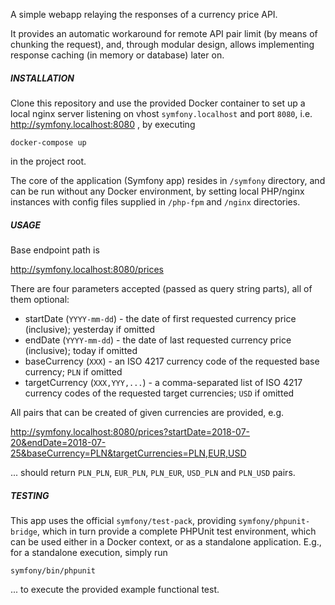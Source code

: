 A simple webapp relaying the responses of a currency price API.

It provides an automatic workaround for remote API pair limit
(by means of chunking the request), and, through modular design, allows
implementing response caching (in memory or database) later on.

##### INSTALLATION

Clone this repository and use the provided Docker container to set up a local
 nginx server listening on vhost `symfony.localhost` and port `8080`, i.e.
 <http://symfony.localhost:8080> , by executing
 
 `docker-compose up`
 
 in the project root.

The core of the application (Symfony app) resides in `/symfony` directory,
and can be run without any Docker environment, by setting local PHP/nginx instances with config files
supplied in `/php-fpm` and `/nginx` directories.

##### USAGE

Base endpoint path is

<http://symfony.localhost:8080/prices>

There are four parameters accepted (passed as query string parts), all of them optional:

 - startDate (`YYYY-mm-dd`) - the date of first requested currency price (inclusive); yesterday if omitted
 - endDate (`YYYY-mm-dd`) - the date of last requested currency price (inclusive); today if omitted
 - baseCurrency (`XXX`) - an ISO 4217 currency code of the requested base currency; `PLN` if omitted
 - targetCurrency (`XXX,YYY,...`) - a comma-separated list of ISO 4217 currency codes of the requested
   target currencies; `USD` if omitted
 
All pairs that can be created of given currencies are provided, e.g.

<http://symfony.localhost:8080/prices?startDate=2018-07-20&endDate=2018-07-25&baseCurrency=PLN&targetCurrencies=PLN,EUR,USD>

... should return `PLN_PLN`, `EUR_PLN`, `PLN_EUR`, `USD_PLN` and `PLN_USD` pairs.

##### TESTING

This app uses the official `symfony/test-pack`, providing `symfony/phpunit-bridge`, which in turn provide a complete PHPUnit
test environment, which can be used either in a Docker context, or as a standalone application. E.g.,
for a standalone execution, simply run

`symfony/bin/phpunit`

... to execute the provided example functional test.
